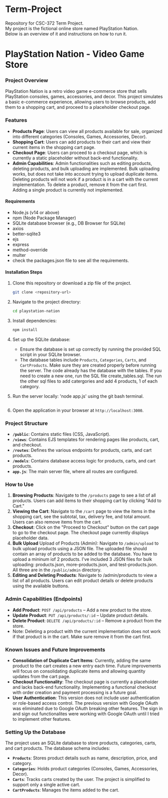 # Term-Project
Repository for CSC-372 Term Project. <br>
My project is the fictional online store named PlayStation Nation. <br>
Below is an overview of it and instructions on how to run it. <br>

# PlayStation Nation - Video Game Store

### Project Overview
PlayStation Nation is a retro video game e-commerce store that sells PlayStation consoles, games, accessories, and decor. This project simulates a basic e-commerce experience, allowing users to browse products, add them to a shopping cart, and proceed to a placeholder checkout page.
### Features
- **Products Page**: Users can view all products available for sale, organized into different categories (Consoles, Games, Accessories, Decor).
- **Shopping Cart**: Users can add products to their cart and view their current items in the shopping cart page.
- **Checkout Page**: Users can proceed to a checkout page, which is currently a static placeholder without back-end functionality.
- **Admin Capabilities**: Admin functionalities such as editing products, deleting products, and bulk uploading are implemented. Bulk uploading works, but does not take into account trying to upload duplicate items. Deleting products will not work if a product is in a cart with the current implementation. To delete a product, remove it from the cart first. 
Adding a single product is currently not implemented.

#### Requirements
- Node.js (v14 or above)
- npm (Node Package Manager)
- SQLite database browser (e.g., DB Browser for SQLite)
- axios
- better-sqlite3
- ejs 
- express
- method-override
- multer
- check the packages.json file to see all the requirements.

#### Installation Steps
1. Clone this repository or download a zip file of the project.
   ```bash
   git clone <repository-url>
   ```

2. Navigate to the project directory:
   ```bash
   cd playstation-nation
   ```

3. Install dependencies:
   ```bash
   npm install
   ```

4. Set up the SQLite database:
   - Ensure the database is set up correctly by running the provided SQL script in your SQLite browser.
   - The database tables include `Products`, `Categories`, `Carts`, and `CartProducts`. Make sure they are created properly before running the server. The code already has the database with the tables. If you need to create a new one, run the SQL file create_tables.sql. The run the other sql files to add catergories and add 4 products, 1 of each category.

5. Run the server locally:
   'node app.js' using the git bash terminal.
   ```

6. Open the application in your browser at `http://localhost:3000`.

### Project Structure
- **`/public`**: Contains static files (CSS, JavaScript).
- **`/views`**: Contains EJS templates for rendering pages like products, cart, and checkout.
- **`/routes`**: Defines the various endpoints for products, carts, and cart products.
- **`/models`**: Contains database access logic for products, carts, and cart products.
- **`app.js`**: The main server file, where all routes are configured.

### How to Use
1. **Browsing Products**: Navigate to the `/products` page to see a list of all products. Users can add items to their shopping cart by clicking "Add to Cart."
2. **Viewing the Cart**: Navigate to the `/cart` page to view the items in the shopping cart, see the subtotal, tax, delivery fee, and total amount. Users can also remove items from the cart.
3. **Checkout**: Click on the "Proceed to Checkout" button on the cart page to go to the checkout page. The checkout page currently displays placeholder data.
4. **Bulk Upload** Upload of Products (Admin): Navigate to `/admin/upload` to bulk upload products using a JSON file. The uploaded file should contain an array of products to be added to the database. You have to upload a mininum iof 2 products.
I've included 3 JSON files for bulk uploading: products.json, more-products.json, and test-products.json. All three are in the `/public/admin` directory. 
5. **Editing and Deleting Products**: Navigate to /admin/products to view a list of all products. Users can edit product details or delete products using the available buttons.

### Admin Capabilities (Endpoints)
- **Add Product**: `POST /api/products` – Add a new product to the store. 
- **Update Product**: `PUT /api/products/:id` – Update product details.
- **Delete Product**: `DELETE /api/products/:id` – Remove a product from the store.
- Note: Deleting a product with the current implementation does not work if that product is in the cart. Make sure remove it from the cart first. 

### Known Issues and Future Improvements
- **Consolidation of Duplicate Cart Items**: Currently, adding the same product to the cart creates a new entry each time. Future improvements will focus on consolidating duplicate items and allowing quantity updates from the cart page.
- **Checkout Functionality**: The checkout page is currently a placeholder and lacks back-end functionality. Implementing a functional checkout with order creation and payment processing is a future goal.
- **User Authentication**: This version does not include user authentication or role-based access control. The previous version with Google OAuth was eliminated due to Google OAuth breaking other features. The sign in and sign out functionalites were working with Google OAuth until I tried to implement other features.

### Setting Up the Database
The project uses an SQLite database to store products, categories, carts, and cart products. The database schema includes:
- **`Products`**: Stores product details such as name, description, price, and category.
- **`Categories`**: Holds product categories (Consoles, Games, Accessories, Decor).
- **`Carts`**: Tracks carts created by the user. The project is simplified to support only a single active cart.
- **`CartProducts`**: Manages the items added to the cart.




